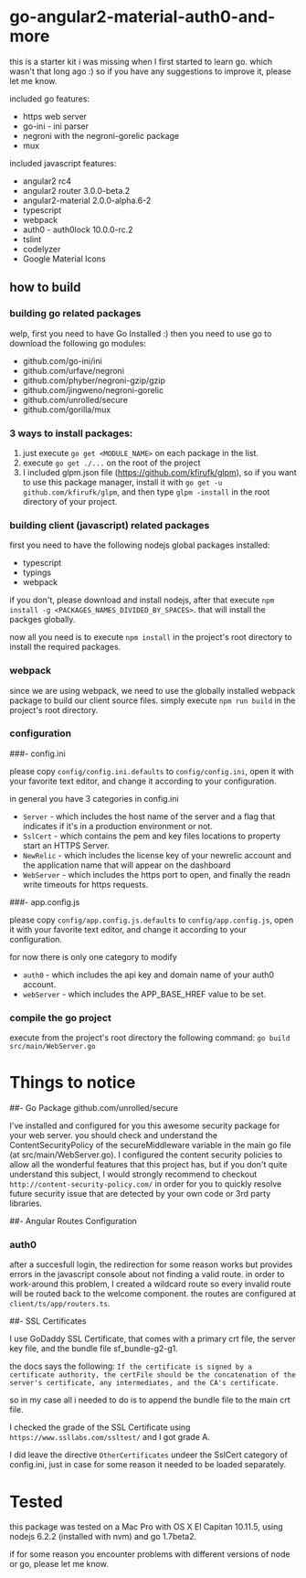 # go-angular2-material-auth0-and-more

this is a starter kit i was missing when I first started to learn go.
which wasn't that long ago :) so if you have any suggestions to improve it, 
please let me know.

included go features:

- https web server
- go-ini - ini parser
- negroni with the negroni-gorelic package
- mux

included javascript features:

* angular2 rc4
* angular2 router 3.0.0-beta.2
* angular2-material 2.0.0-alpha.6-2
* typescript
* webpack
* auth0 - auth0lock 10.0.0-rc.2
* tslint
* codelyzer
* Google Material Icons

## how to build

### building go related packages

welp, first you need to have Go Installed :) then you need to use go to download the following go modules:

- github.com/go-ini/ini
- github.com/urfave/negroni
- github.com/phyber/negroni-gzip/gzip
- github.com/jingweno/negroni-gorelic
- github.com/unrolled/secure
- github.com/gorilla/mux


### 3 ways to install packages:

1. just execute `go get <MODULE_NAME>` on each package in the list.
2. execute `go get ./...` on the root of the project
3. I included glpm.json file (https://github.com/kfirufk/glpm), so if you want to use this package manager, 
install it with `go get -u github.com/kfirufk/glpm`, and then type `glpm -install` in the root directory of your project.

### building client (javascript) related packages

first you need to have the following nodejs global packages installed:

- typescript
- typings
- webpack

if you don't, please download and install nodejs, after that execute `npm install -g <PACKAGES_NAMES_DIVIDED_BY_SPACES>`. that will install the packges globally.

now all you need is to execute `npm install` in the project's root directory to install the required packages.

### webpack
since we are using webpack, we need to use the globally installed webpack package to build our client source files.
simply execute `npm run build` in the project's root directory.

### configuration

###- config.ini

please copy `config/config.ini.defaults` to `config/config.ini`, open it with your favorite text editor, and change it according to your configuration.

in general you have 3 categories in config.ini

- `Server` - which includes the host name of the server and a flag that indicates if it's in a production environment or not.
- `SslCert` - which contains the pem and key files locations to property start an HTTPS Server.
- `NewRelic` - which includes the license key of your newrelic account and the application name that will appear on the dashboard
- `WebServer` - which includes the https port to open, and finally the readn write timeouts for https requests.

###- app.config.js

please copy `config/app.config.js.defaults` to `config/app.config.js`, open it with your favorite text editor, and change it according to your configuration.  

for now there is only one category to modify

- `auth0` - which includes the api key and domain name of your auth0 account.
- `webServer` - which includes the APP_BASE_HREF value to be set.

### compile the go project

execute from the project's root directory the following command: `go build src/main/WebServer.go`

# Things to notice

##-  Go Package github.com/unrolled/secure

I've installed and configured for you this awesome security package for your web server.
you should check and understand the ContentSecurityPolicy of the secureMiddleware variable in the main go file (at src/main/WebServer.go).
I configured the content security policies to allow all the wonderful features that this project has, but if you don't quite understand this subject,
I would strongly recommend to checkout `http://content-security-policy.com/` in order for you to quickly resolve future security issue
that are detected by your own code or 3rd party libraries.

##- Angular Routes Configuration

### auth0
after a succesfull login, the redirection for some reason works but provides errors in the javascript console about not finding a valid route.
in order to work-around this problem, I created a wildcard route so every invalid route will be routed back to the
welcome component. the routes are configured at `client/ts/app/routers.ts`.

##- SSL Certificates

I use GoDaddy SSL Certificate, that comes with a primary crt file, the server key file, and the bundle file sf_bundle-g2-g1.

the docs says the following: `If the certificate is signed by a certificate authority, the certFile should be the concatenation of the server's certificate, any intermediates, and the CA's certificate.`

so in my case all i needed to do is to append the bundle file to the main crt file.

I checked the grade of the SSL Certificate using `https://www.ssllabs.com/ssltest/` and I got grade A.

I did leave the directive `OtherCertificates` undeer the SslCert category of config.ini, just in case for some reason it needed to be loaded separately.

# Tested

this package was tested on a Mac Pro with OS X El Capitan 10.11.5, using nodejs 6.2.2 (installed with nvm) and go 1.7beta2.

if for some reason you encounter problems with different versions of node or go, please let me know.